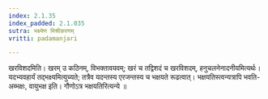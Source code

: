 ```yaml
---
index: 2.1.35
index_padded: 2.1.035
sutra: भक्ष्येण मिश्रीकरणम्‌
vritti: padamanjari

---
```

  खरविशदमिति। खरम् उ कठिनम्, विभक्तावयवम्; खरं च तद्विशदं च खरविशदम्, हनुचलनेनादनीयमित्यर्थः। यदभ्यवहार्यं तद्भक्ष्यमित्युच्यते; तत्रैव यदन्तस्य एरजन्तस्य च भक्षयते रूढत्वात्। भक्षयतिस्त्वन्यत्रापि भवति-अब्भक्षः, वायुभक्ष इति। गौणोऽत्र भक्षयतिरित्यन्ये ॥